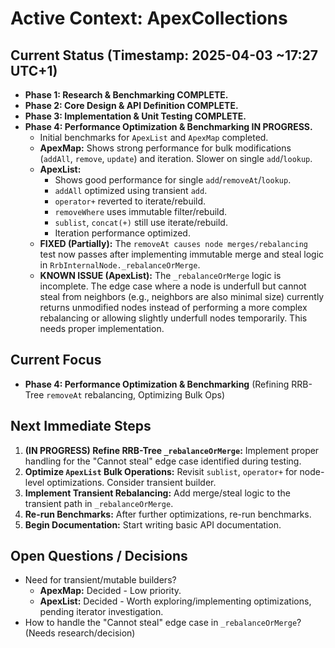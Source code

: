 # Active Context: ApexCollections

## Current Status (Timestamp: 2025-04-03 ~17:27 UTC+1)

-   **Phase 1: Research & Benchmarking COMPLETE.**
-   **Phase 2: Core Design & API Definition COMPLETE.**
-   **Phase 3: Implementation & Unit Testing COMPLETE.**
-   **Phase 4: Performance Optimization & Benchmarking IN PROGRESS.**
    -   Initial benchmarks for `ApexList` and `ApexMap` completed.
    -   **ApexMap:** Shows strong performance for bulk modifications (`addAll`, `remove`, `update`) and iteration. Slower on single `add`/`lookup`.
    -   **ApexList:**
        -   Shows good performance for single `add`/`removeAt`/`lookup`.
        -   `addAll` optimized using transient `add`.
        -   `operator+` reverted to iterate/rebuild.
        -   `removeWhere` uses immutable filter/rebuild.
        -   `sublist`, `concat(+)` still use iterate/rebuild.
        -   Iteration performance optimized.
    -   **FIXED (Partially):** The `removeAt causes node merges/rebalancing` test now passes after implementing immutable merge and steal logic in `RrbInternalNode._rebalanceOrMerge`.
    -   **KNOWN ISSUE (ApexList):** The `_rebalanceOrMerge` logic is incomplete. The edge case where a node is underfull but cannot steal from neighbors (e.g., neighbors are also minimal size) currently returns unmodified nodes instead of performing a more complex rebalancing or allowing slightly underfull nodes temporarily. This needs proper implementation.

## Current Focus

-   **Phase 4: Performance Optimization & Benchmarking** (Refining RRB-Tree `removeAt` rebalancing, Optimizing Bulk Ops)

## Next Immediate Steps

1.  **(IN PROGRESS) Refine RRB-Tree `_rebalanceOrMerge`:** Implement proper handling for the "Cannot steal" edge case identified during testing.
2.  **Optimize `ApexList` Bulk Operations:** Revisit `sublist`, `operator+` for node-level optimizations. Consider transient builder.
3.  **Implement Transient Rebalancing:** Add merge/steal logic to the transient path in `_rebalanceOrMerge`.
4.  **Re-run Benchmarks:** After further optimizations, re-run benchmarks.
5.  **Begin Documentation:** Start writing basic API documentation.

## Open Questions / Decisions

-   Need for transient/mutable builders?
    -   **ApexMap:** Decided - Low priority.
    -   **ApexList:** Decided - Worth exploring/implementing optimizations, pending iterator investigation.
-   How to handle the "Cannot steal" edge case in `_rebalanceOrMerge`? (Needs research/decision)